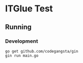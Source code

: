 # ITGlue Test


## Running

### Development

```
go get github.com/codegangsta/gin
gin run main.go
```